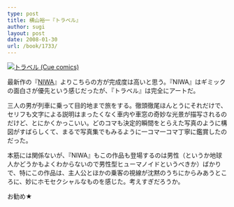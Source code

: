 ```yaml
---
type: post
title: 横山裕一『トラベル』
author: sugi
layout: post
date: 2008-01-30
url: /book/1733/
---
```

<a href="http://www.amazon.co.jp/exec/obidos/ASIN/4872576527/chezsugi-22/ref=nosim/" onclick="_gaq.push(['_trackEvent', 'outbound-article', 'http://www.amazon.co.jp/exec/obidos/ASIN/4872576527/chezsugi-22/ref=nosim/', '']);" name="amazletlink" target="_blank"><img src="http://i2.wp.com/ec2.images-amazon.com/images/I/510YXBKX7VL.SL160.jpg?w=660" alt="トラベル (Cue comics)" class="alignleft" data-recalc-dims="1" /></a>

最新作の『[NIWA][1]』よりこちらの方が完成度は高いと思う。『NIWA』はギミックの面白さが優先という感じだったが、『トラベル』は完全にアートだ。

三人の男が列車に乗って目的地まで旅をする。徹頭徹尾ほんとうにそれだけで、セリフも文字による説明はまったくなく車内や車窓の奇妙な光景が描写されるのだけど、とにかくかっこいい。どのコマも決定的瞬間をとらえた写真のように構図がすばらしくて、まるで写真集でもみるように一コマ一コマ丁寧に鑑賞したのだった。

本筋には関係ないが、『NIWA』もこの作品も登場するのは男性（というか地球人かどうかもよくわからないので男性型ヒューマノイドというべきか）ばかりで、特にこの作品は、主人公とほかの乗客の視線が沈黙のうちにからみあうところに、妙にホモセクシャルなものを感じた。考えすぎだろうか。

お勧め★


 [1]: /book/20080121.html